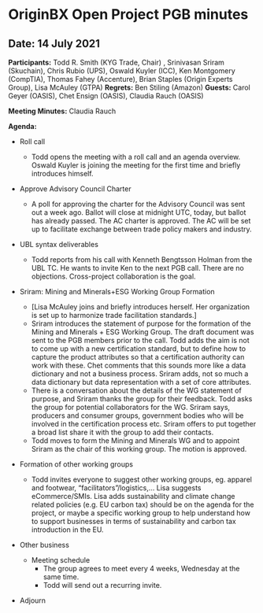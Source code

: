 # OriginBX Open Project PGB minutes 

## Date: 14 July 2021

**Participants:** Todd R. Smith (KYG Trade, Chair) , Srinivasan Sriram (Skuchain), Chris Rubio (UPS), Oswald Kuyler (ICC), Ken Montgomery (CompTIA), Thomas Fahey (Accenture), Brian Staples (Origin Experts Group), Lisa McAuley (GTPA)
**Regrets:** Ben Stiling (Amazon)
**Guests:**  Carol Geyer (OASIS), Chet Ensign (OASIS), Claudia Rauch (OASIS)

**Meeting Minutes:** Claudia Rauch

**Agenda:**

* Roll call
	* Todd opens the meeting with a roll call and an agenda overview.
	Oswald Kuyler is joining the meeting for the first time and briefly introduces himself.

* Approve Advisory Council Charter
	* A poll for approving the charter for the Advisory Council was sent out a week ago. Ballot will close at midnight UTC, today, but ballot has already passed. The AC charter is approved. The AC will be set up to facilitate exchange between trade policy makers and industry.

* UBL syntax deliverables
	* Todd reports from his call with Kenneth Bengtsson Holman from the UBL TC. He wants to invite Ken to the next PGB call. There are no objections. Cross-project collaboration is the goal.

* Sriram:  Mining and Minerals+ESG Working Group Formation
	* [Lisa McAuley joins and briefly introduces herself. Her organization is set up to harmonize trade facilitation standards.]
	* Sriram introduces the statement of purpose for the formation of the Mining and Minerals + ESG Working Group. The draft document was sent to the PGB members prior to the call. Todd adds the aim is not to come up with a new certification standard, but to define how to capture the product attributes so that a certification authority can work with these. Chet comments that this sounds more like a data dictionary and not a business process. Sriram adds, not so much a data dictionary but data representation with a set of core attributes. 
	* There is a conversation about the details of the WG statement of purpose, and Sriram thanks the group for their feedback. Todd asks the group for potential collaborators for the WG. Sriram says, producers and consumer groups, government bodies who will be involved in the certification process etc. Sriram offers to put together a broad list share it with the group to add their contacts.
	* Todd moves to form the Mining and Minerals WG and to appoint Sriram as the chair of this working group. The motion is approved.
	
* Formation of other working groups
	* Todd invites everyone to suggest other working groups, eg. apparel and footwear, “facilitators”/logistics,…  Lisa suggests eCommerce/SMIs. Lisa adds sustainability and climate change related policies (e.g. EU carbon tax) should be on the agenda for the project, or maybe a specific working group to help understand how to support businesses in terms of sustainability and carbon tax introduction in the EU. 

* Other business
	* Meeting schedule
		* The group agrees to meet every 4 weeks, Wednesday at the same time. 
		* Todd will send out a recurring invite.

* Adjourn












